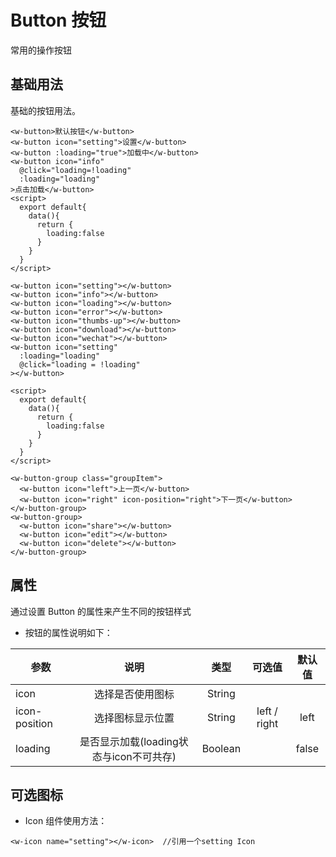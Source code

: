  # Button  按钮
  常用的操作按钮
  ## 基础用法
  基础的按钮用法。
  <ClientOnly>
    <button-demo-1 />
  </ClientOnly>

```vue
<w-button>默认按钮</w-button>
<w-button icon="setting">设置</w-button>
<w-button :loading="true">加载中</w-button>
<w-button icon="info"
  @click="loading=!loading"
  :loading="loading"
>点击加载</w-button>
<script>
  export default{
    data(){
      return {
        loading:false
      }
    }
  }
</script>

```

  <ClientOnly>
  <button-demo-2></button-demo-2>
  </ClientOnly>

```vue
<w-button icon="setting"></w-button>
<w-button icon="info"></w-button>
<w-button icon="loading"></w-button>
<w-button icon="error"></w-button>
<w-button icon="thumbs-up"></w-button>
<w-button icon="download"></w-button>
<w-button icon="wechat"></w-button>
<w-button icon="setting"
  :loading="loading"
  @click="loading = !loading"
></w-button>

<script>
  export default{
    data(){
      return {
        loading:false
      }
    }
  }
</script>
```

  <ClientOnly>
  <button-demo-3></button-demo-3>
  </ClientOnly>

```vue
<w-button-group class="groupItem">
  <w-button icon="left">上一页</w-button>
  <w-button icon="right" icon-position="right">下一页</w-button>
</w-button-group>
<w-button-group>
  <w-button icon="share"></w-button>
  <w-button icon="edit"></w-button>
  <w-button icon="delete"></w-button>
</w-button-group>
```


  ## 属性

  通过设置 Button 的属性来产生不同的按钮样式

  - 按钮的属性说明如下：

  | 参数 | 说明 | 类型 | 可选值 | 默认值 |
  | ---- |:----:|:----:|:----:|:----:|
  | icon | 选择是否使用图标 | String |     |     |
  | icon-position | 选择图标显示位置 | String | left / right | left |
  | loading | 是否显示加载(loading状态与icon不可共存) | Boolean |     | false |


  ## 可选图标

  <ClientOnly>
  <icon-demo></icon-demo>
  </ClientOnly>

  - Icon 组件使用方法：

  ```(html)
  <w-icon name="setting"></w-icon>  //引用一个setting Icon
  ```
